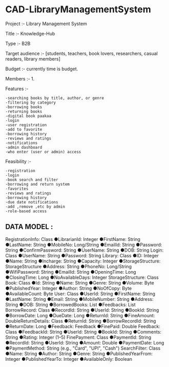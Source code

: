 # CAD-LibraryManagementSystem
Project :- Library Management System

Title :- Knowledge-Hub

Type :- B2B

Target audience :- [students, teachers, book lovers, researchers, casual readers, library members]

Budget :- currently time is budget.

Members :- 1.

Features :-

	-searching books by title, author, or genre
	-filtering by category 
	-borrowing books 
	-returning books 
	-digital book paakaa
	-login
	-user registration 
	-add to favorite
	-borrowing history
	-reviews and ratings 
	-notifications 
	-admin dashboard 
	-who enter (user or admin) access

Feasibility :-

	-registration
	-login
	-book search and filter
	-borrowing and return system
	-favorites
	-reviews and ratings
	-borrowing history
	-due date notifications
	-add ,remove ,etc by admin
	-role-based access
## DATA MODEL :
RegistrationInfo: Class
	●LibrarianId: Integer
	●FirstName: String
	●LastName: String
	●MobileNo: Long/String
	●EmailId: String
	●Password: String
	●ConfirmPassword: String
	●UserName: String
	●DOB: String
Login: Class
	●UserName: String
	●Password: String
Library: Class
	●ID: Integer
	●Name: String
	●Incharge: String
	●Capacity: Integer
	●StorageStructure: StorageStructure
	●Address: String
	●PhoneNo: Long/String
	●WifiPassword: String
	●EmailId: String
	●OpeningTime: Long
	●ClosingTime: Long
	●NoAvailableDays: Integer
StorageStructure: Class
	<Your Task>
Book: Class
	●Id: String
	●Name: String
	●Genre: String
	●Volume: Byte
	●PublishedYear: Integer
	●Author: String
	●NoOfCopy: Byte
	●AvailableCount: Byte
User: Class
	●UserId: String
	●FirstName: String
	●LastName: String
	●Email: String
	●MobileNumber: String
	●Address: String
	●DOB: String
	●BorrowedBooks: List<BorrowRecord>
	●Feedbacks: List<Feedback>
BorrowRecord: Class
	●RecordId: String
	●UserId: String
	●BookId: String
	●BorrowDate: Long
	●DueDate: Long
	●ReturnId: String
	●FineAmount: DoubleReturnDetails: Class
	●ReturnId: String
	●BorrowRecordId: String
	●ReturnDate: Long
	●Feedback: Feedback
	●FinePaid: Double
Feedback: Class
	●FeedbackId: String
	●UserId: String
	●BookId: String
	●Comments: String
	●Rating: Integer (1–5)
FinePayment: Class
	●PaymentId: String
	●RecordId: String
	●UserId: String
	●Amount: Double
	●PaymentDate: Long
	●PaymentMethod: String (e.g., "Card", "UPI", "Cash")
SearchFilter: Class
	●Name: String
	●Author: String
	●Genre: String
	●PublishedYearFrom: Integer
	●PublishedYearTo: Integer
	●AvailableOnly: Boolean

